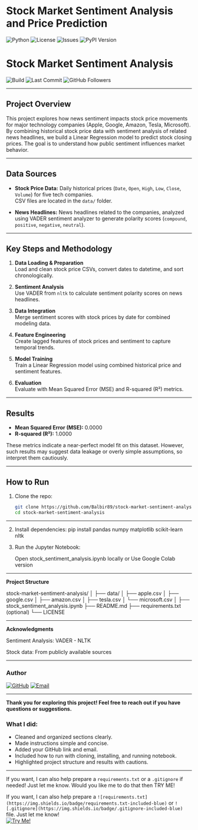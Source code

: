 # Stock Market Sentiment Analysis and Price Prediction
 
![Python](https://img.shields.io/badge/python-3.7%2B-blue)
![License](https://img.shields.io/badge/license-MIT-green)
![Issues](https://img.shields.io/github/issues/Balbir89/stock-market-sentiment-analysis)
![PyPI Version](https://img.shields.io/pypi/v/your-package-name.svg)

# Stock Market Sentiment Analysis 
![Build](https://img.shields.io/github/actions/workflow/status/Balbir89/stock-market-sentiment-analysis/main.yml?label=Build)
![Last Commit](https://img.shields.io/github/last-commit/Balbir89/stock-market-sentiment-analysis)
![GitHub Followers](https://img.shields.io/github/followers/Balbir89?label=Follow&style=social)

---

## Project Overview

This project explores how news sentiment impacts stock price movements for major technology companies (Apple, Google, Amazon, Tesla, Microsoft). By combining historical stock price data with sentiment analysis of related news headlines, we build a Linear Regression model to predict stock closing prices. The goal is to understand how public sentiment influences market behavior.

---

## Data Sources

- **Stock Price Data:** Daily historical prices (`Date`, `Open`, `High`, `Low`, `Close`, `Volume`) for five tech companies.  
  CSV files are located in the `data/` folder.

- **News Headlines:** News headlines related to the companies, analyzed using VADER sentiment analyzer to generate polarity scores (`compound`, `positive`, `negative`, `neutral`).

---

## Key Steps and Methodology

1. **Data Loading & Preparation**  
   Load and clean stock price CSVs, convert dates to datetime, and sort chronologically.

2. **Sentiment Analysis**  
   Use VADER from `nltk` to calculate sentiment polarity scores on news headlines.

3. **Data Integration**  
   Merge sentiment scores with stock prices by date for combined modeling data.

4. **Feature Engineering**  
   Create lagged features of stock prices and sentiment to capture temporal trends.

5. **Model Training**  
   Train a Linear Regression model using combined historical price and sentiment features.

6. **Evaluation**  
   Evaluate with Mean Squared Error (MSE) and R-squared (R²) metrics.

---

## Results

- **Mean Squared Error (MSE):** 0.0000  
- **R-squared (R²):** 1.0000  

These metrics indicate a near-perfect model fit on this dataset. However, such results may suggest data leakage or overly simple assumptions, so interpret them cautiously.

---

## How to Run

1. Clone the repo:
   ```bash
   git clone https://github.com/Balbir89/stock-market-sentiment-analysis.git
   cd stock-market-sentiment-analysis

---

2. Install dependencies:
   pip install pandas numpy matplotlib scikit-learn nltk

3. Run the Jupyter Notebook:

   Open stock_sentiment_analysis.ipynb locally or
   Use Google Colab version

---

**Project Structure**

stock-market-sentiment-analysis/
│
├── data/
│   ├── apple.csv
│   ├── google.csv
│   ├── amazon.csv
│   ├── tesla.csv
│   └── microsoft.csv
│
├── stock_sentiment_analysis.ipynb
├── README.md
├── requirements.txt (optional)
└── LICENSE


---

**Acknowledgments**

Sentiment Analysis: VADER - NLTK

Stock data: From publicly available sources

---

### Author

[![GitHub](https://img.shields.io/badge/GitHub-Balbir89-blue?logo=github&style=flat-square)](https://github.com/balbir89)
[![Email](https://img.shields.io/badge/Email-balbirbhatia.20@gmail.com-red?style=flat-square&logo=gmail&logoColor=white)](mailto:balbirbhatia.20@gmail.com)


---

**Thank you for exploring this project! Feel free to reach out if you have questions or suggestions.**

### What I did:
- Cleaned and organized sections clearly.
- Made instructions simple and concise.
- Added your GitHub link and email.
- Included how to run with cloning, installing, and running notebook.
- Highlighted project structure and results with cautions.

---

If you want, I can also help prepare a `requirements.txt` or a `.gitignore` if needed! Just let me know. Would you like me to do that then TRY ME!

If you want, I can also help prepare a `![requirements.txt](https://img.shields.io/badge/requirements.txt-included-blue)` or `![.gitignore](https://img.shields.io/badge/.gitignore-included-blue)` file. Just let me know!  
[![Try Me!](https://img.shields.io/badge/Try%20Me!-Let's%20Go!-brightgreen?style=for-the-badge)](#)

